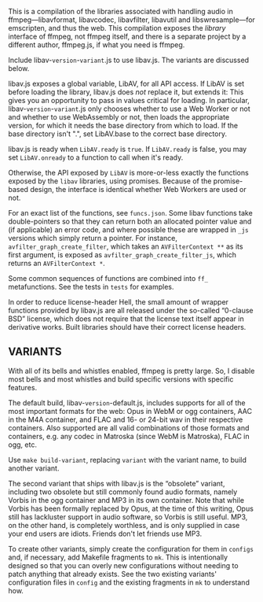 This is a compilation of the libraries associated with handling audio in
ffmpeg—libavformat, libavcodec, libavfilter, libavutil and libswresample—for
emscripten, and thus the web. This compilation exposes the *library* interface
of ffmpeg, not ffmpeg itself, and there is a separate project by a different
author, ffmpeg.js, if what you need is ffmpeg.

Include libav-`version`-`variant`.js to use libav.js. The variants are
discussed below.

libav.js exposes a global variable, LibAV, for all API access. If LibAV is set
before loading the library, libav.js does *not* replace it, but extends it:
This gives you an opportunity to pass in values critical for loading. In
particular, libav-`version`-`variant`.js only chooses whether to use a Web
Worker or not and whether to use WebAssembly or not, then loads the appropriate
version, for which it needs the base directory from which to load. If the base
directory isn't ".", set LibAV.base to the correct base directory.

libav.js is ready when `LibAV.ready` is `true`. If `LibAV.ready` is false, you
may set `LibAV.onready` to a function to call when it's ready.

Otherwise, the API exposed by `LibAV` is more-or-less exactly the functions
exposed by the `libav` libraries, using promises. Because of the promise-based
design, the interface is identical whether Web Workers are used or not.

For an exact list of the functions, see `funcs.json`. Some libav functions take
double-pointers so that they can return both an allocated pointer value and (if
applicable) an error code, and where possible these are wrapped in `_js`
versions which simply return a pointer. For instance,
`avfilter_graph_create_filter`, which takes an `AVFilterContext **` as its
first argument, is exposed as `avfilter_graph_create_filter_js`, which returns
an `AVFilterContext *`.

Some common sequences of functions are combined into `ff_` metafunctions. See
the tests in `tests` for examples.

In order to reduce license-header Hell, the small amount of wrapper functions
provided by libav.js are all released under the so-called “0-clause BSD”
license, which does not require that the license text itself appear in
derivative works. Built libraries should have their correct license headers.


## VARIANTS

With all of its bells and whistles enabled, ffmpeg is pretty large. So, I
disable most bells and most whistles and build specific versions with specific
features.

The default build, libav-`version`-default.js, includes supports for all of the
most important formats for the web: Opus in WebM or ogg containers, AAC in the
M4A container, and FLAC and 16- or 24-bit wav in their respective containers.
Also supported are all valid combinations of those formats and containers, e.g.
any codec in Matroska (since WebM is Matroska), FLAC in ogg, etc.

Use `make build-variant`, replacing `variant` with the variant name, to build
another variant.

The second variant that ships with libav.js is the “obsolete” variant,
including two obsolete but still commonly found audio formats, namely Vorbis in
the ogg container and MP3 in its own container. Note that while Vorbis has been
formally replaced by Opus, at the time of this writing, Opus still has
lackluster support in audio software, so Vorbis is still useful. MP3, on the
other hand, is completely worthless, and is only supplied in case your end
users are idiots. Friends don't let friends use MP3.

To create other variants, simply create the configuration for them in `configs`
and, if necessary, add Makefile fragments to `mk`. This is intentionally
designed so that you can overly new configurations without needing to patch
anything that already exists. See the two existing variants' configuration
files in `config` and the existing fragments in `mk` to understand how.
